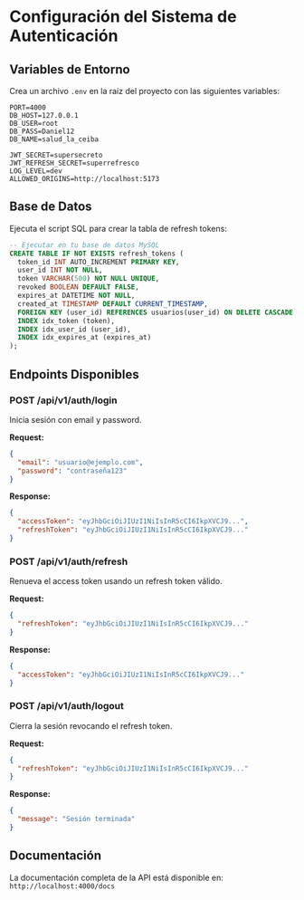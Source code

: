 # Configuración del Sistema de Autenticación

## Variables de Entorno

Crea un archivo `.env` en la raíz del proyecto con las siguientes variables:

```env
PORT=4000
DB_HOST=127.0.0.1
DB_USER=root
DB_PASS=Daniel12
DB_NAME=salud_la_ceiba

JWT_SECRET=supersecreto
JWT_REFRESH_SECRET=superrefresco
LOG_LEVEL=dev
ALLOWED_ORIGINS=http://localhost:5173
```

## Base de Datos

Ejecuta el script SQL para crear la tabla de refresh tokens:

```sql
-- Ejecutar en tu base de datos MySQL
CREATE TABLE IF NOT EXISTS refresh_tokens (
  token_id INT AUTO_INCREMENT PRIMARY KEY,
  user_id INT NOT NULL,
  token VARCHAR(500) NOT NULL UNIQUE,
  revoked BOOLEAN DEFAULT FALSE,
  expires_at DATETIME NOT NULL,
  created_at TIMESTAMP DEFAULT CURRENT_TIMESTAMP,
  FOREIGN KEY (user_id) REFERENCES usuarios(user_id) ON DELETE CASCADE,
  INDEX idx_token (token),
  INDEX idx_user_id (user_id),
  INDEX idx_expires_at (expires_at)
);
```

## Endpoints Disponibles

### POST /api/v1/auth/login
Inicia sesión con email y password.

**Request:**
```json
{
  "email": "usuario@ejemplo.com",
  "password": "contraseña123"
}
```

**Response:**
```json
{
  "accessToken": "eyJhbGciOiJIUzI1NiIsInR5cCI6IkpXVCJ9...",
  "refreshToken": "eyJhbGciOiJIUzI1NiIsInR5cCI6IkpXVCJ9..."
}
```

### POST /api/v1/auth/refresh
Renueva el access token usando un refresh token válido.

**Request:**
```json
{
  "refreshToken": "eyJhbGciOiJIUzI1NiIsInR5cCI6IkpXVCJ9..."
}
```

**Response:**
```json
{
  "accessToken": "eyJhbGciOiJIUzI1NiIsInR5cCI6IkpXVCJ9..."
}
```

### POST /api/v1/auth/logout
Cierra la sesión revocando el refresh token.

**Request:**
```json
{
  "refreshToken": "eyJhbGciOiJIUzI1NiIsInR5cCI6IkpXVCJ9..."
}
```

**Response:**
```json
{
  "message": "Sesión terminada"
}
```

## Documentación

La documentación completa de la API está disponible en: `http://localhost:4000/docs` 